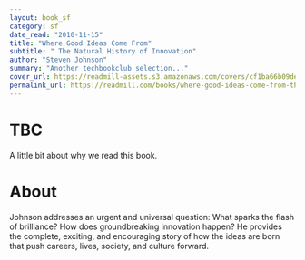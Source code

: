 ```yaml
---
layout: book_sf
category: sf
date_read: "2010-11-15"
title: "Where Good Ideas Come From"
subtitle: " The Natural History of Innovation"
author: "Steven Johnson"
summary: "Another techbookclub selection..."
cover_url: https://readmill-assets.s3.amazonaws.com/covers/cf1ba66b09de27c253354484115135a7-original.png?1332518987
permalink_url: https://readmill.com/books/where-good-ideas-come-from-the-natural-history-of-innovation
---
```


# TBC
A little bit about why we read this book.

# About
Johnson addresses an urgent and universal question: What sparks the flash of brilliance? How does groundbreaking innovation happen? He provides the complete, exciting, and encouraging story of how the ideas are born that push careers, lives, society, and culture forward.
